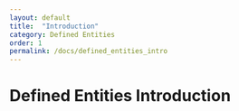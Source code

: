 ```yaml
---
layout: default
title:  "Introduction"
category: Defined Entities
order: 1
permalink: /docs/defined_entities_intro
---
```

<h1 class="page-heading">Defined Entities Introduction</h1>
